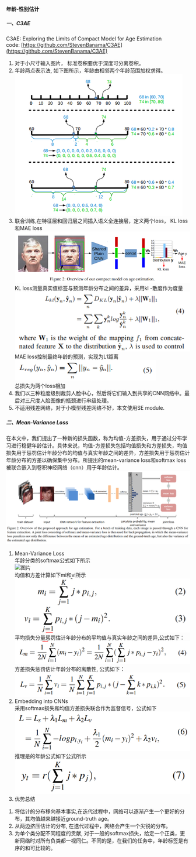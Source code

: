 #### 年龄-性别估计

##### 一、C3AE
C3AE: Exploring the Limits of Compact Model for Age Estimation  
code: [https://github.com/StevenBanama/C3AE](https://github.com/StevenBanama/C3AE)  
1. 对于小尺寸输入图片， 标准卷积要优于深度可分离卷积。  
2. 年龄两点表示法, 如下图所示，年龄由相邻两个年龄范围加权求得。  
![图片](images/年龄两点表示法.png)  
3. 联合训练,在特征层和回归层之间插入语义全连接层，定义两个loss， KL loss和MAE loss  
![图片](images/联合训练.png)  
KL loss测量真实值标签与预测年龄分布之间的差异，采用kl -散度作为度量  
![图片](images/KL-loss.png)  
MAE loss控制最终年龄的预测，实现为L1距离  
![图片](images/MAE-loss.png)  
总损失为两个loss相加  
4. 我们以三种粒度级别裁剪人脸中心，然后将它们输入到共享的CNN网络中。最后对三尺度人脸图像的瓶颈进行串级处理。  
5. 不适用残差网络，对于小模型残差网络不好，本文使用SE module.  

##### 二、Mean-Variance Loss  
在本文中，我们提出了一种新的损失函数，称为均值-方差损失，用于通过分布学习进行稳健年龄估计。具体来说，均值-方差损失包括均值损失和方差损失，均值损失用于惩罚估计年龄分布的均值与真实年龄之间的差异，方差损失用于惩罚估计年龄分布的方差以确保集中分布。所提出的mean-variance loss和softmax loss被联合嵌入到卷积神经网络（cnn）用于年龄估计。  
![图片](images/Mean-Variance-Loss.png)  
1. Mean-Variance Loss  
年龄分类的softmax公式如下所示  
![图片](images/softmax.pmg)  
均值和方差计算如下mi和vi所示  
![图片](images/mean-variance.png)  
平均损失分量惩罚估计年龄分布的平均值与真实年龄之间的差异,公式如下：  
![图片](images/mean-loss.png)  
方差损失惩罚估计年龄分布的离散性, 公式如下：  
![图片](images/variance-loss.png)  
2. Embedding into CNNs  
采用softmax损失和均值方差损失联合作为监督信号，公式如下  
![图片](images/总损失.png)  
推理是的年龄公式如下公式所示  
![图片](images/age_estimated.png)  
3. 优势总结  
1) 将估计的分布移向基本事实,在迭代过程中，网络可以逐渐产生一个更好的分布，其均值越来越接近ground-truth age。  
2) 从两边挤压估计的分布, 在迭代过程中，网络会产生一个尖锐的分布。  
3) 为单个类分配不同程度的贡献, 对于一般的softmax损失，给定一个正类，更新网络时对所有负类都一视同仁。不同的是，在我们的任务中，年龄标签是有序的和可比较的。  


